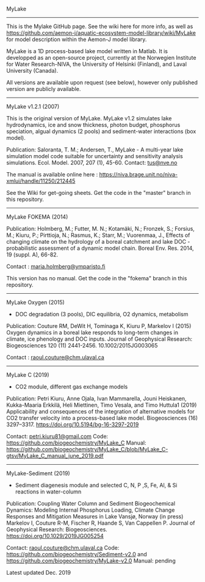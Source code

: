 MyLake
***
This is the Mylake GitHub page. See the wiki here for more info, as well as https://github.com/aemon-j/aquatic-ecosystem-model-library/wiki/MyLake for model description within the Aemon-J model library. 

MyLake is a 1D process-based lake model written in Matlab. It is developped as an open-source project, currently at the Norwegien Institute for Water Research-NIVA, the University of Helsinki (Finland), and Laval University (Canada). 

All versions are available upon request (see below), however only published version are publicly available. 

***
MyLake v1.2.1 (2007)

This is the original version of MyLake. MyLake v1.2 simulates lake hydrodynamics, ice and snow thickness, photon budget, phosphorus speciation, algual dynamics (2 pools) and sediment-water interactions (box model). 

Publication: Saloranta, T. M.; Andersen, T., MyLake - A multi-year lake simulation model code suitable for uncertainty and sensitivity analysis simulations. Ecol. Model. 2007, 207 (1), 45-60. Contact: tus@nve.no

The manual is available online here : https://niva.brage.unit.no/niva-xmlui/handle/11250/212445

See the Wiki for get-going sheets. Get the code in the "master" branch in this repository. 

***
MyLake FOKEMA (2014)

Publication: Holmberg, M.; Futter, M. N.; Kotamäki, N.; Fronzek, S.; Forsius, M.; Kiuru, P.; Pirttioja, N.; Rasmus, K.; Starr, M.; Vuorenmaa, J., Effects of changing climate on the hydrology of a boreal catchment and lake DOC - probabilistic assessment of a dynamic model chain. Boreal Env. Res. 2014, 19 (suppl. A), 66-82. 

Contact : maria.holmberg@ymparisto.fi

This version has no manual. Get the code in the "fokema" branch in this repository. 

****
MyLake Oxygen (2015)

+ DOC degradation (3 pools), DIC equilibria, O2 dynamics, metabolism 

Publication:  Couture RM, DeWit H, Tominaga K, Kiuru P, Markelov I (2015) Oxygen dynamics in a boreal lake responds to long-term changes in climate, ice phenology and DOC inputs. Journal of Geophysical Research: Biogeosciences 120 (11) 2441-2456.  10.1002/2015JG003065

Contact : raoul.couture@chm.ulaval.ca

*** 
MyLake C (2019) 

+ CO2 module, different gas exchange models 

Publication: Petri Kiuru, Anne Ojala, Ivan Mammarella, Jouni Heiskanen, Kukka-Maaria Erkkilä, Heli Miettinen, Timo Vesala, and Timo Huttula1 (2019) Applicability and consequences of the integration of alternative models for CO2 transfer velocity into a process-based lake model. Biogeosciences (16) 3297–3317. https://doi.org/10.5194/bg-16-3297-2019

Contact: petri.kiuru81@gmail.com
Code: https://github.com/biogeochemistry/MyLake_C
Manual: https://github.com/biogeochemistry/MyLake_C/blob/MyLake_C-gtsv/MyLake_C_manual_june_2019.pdf

***
MyLake-Sediment (2019)

+ Sediment diagenesis module and selected C, N, P ,S, Fe, Al, & Si reactions in water-column

Publication: Coupling Water Column and Sediment Biogeochemical Dynamics: Modeling Internal Phosphorus Loading, Climate Change Responses and Mitigation Measures in Lake Vansjø, Norway (in press) Markelov I, Couture R-M,  Fischer R, Haande S, Van Cappellen P. Journal of Geophysical Research: Biogeosciences. https://doi.org/10.1029/2019JG005254

Contact: raoul.couture@chm.ulaval.ca
Code: https://github.com/biogeochemistry/Sediment-v2.0 and https://github.com/biogeochemistry/MyLake-v2.0
Manual: pending

Latest updated Dec. 2019

